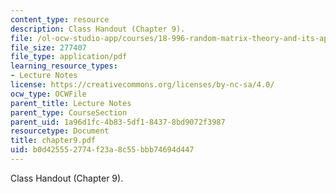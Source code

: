 ```yaml
---
content_type: resource
description: Class Handout (Chapter 9).
file: /ol-ocw-studio-app/courses/18-996-random-matrix-theory-and-its-applications-spring-2004/b0d425552774f23a8c55bbb74694d447_chapter9.pdf
file_size: 277407
file_type: application/pdf
learning_resource_types:
- Lecture Notes
license: https://creativecommons.org/licenses/by-nc-sa/4.0/
ocw_type: OCWFile
parent_title: Lecture Notes
parent_type: CourseSection
parent_uid: 1a96d1fc-4b83-5df1-8437-8bd9072f3987
resourcetype: Document
title: chapter9.pdf
uid: b0d42555-2774-f23a-8c55-bbb74694d447
---
```

Class Handout (Chapter 9).